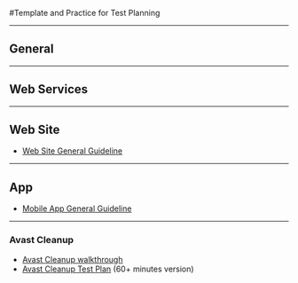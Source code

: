 #Template and Practice for Test Planning

---

## General



---

## Web Services

---

## Web Site

* [Web Site General Guideline](Web/Web_General.md)

---

## App

* [Mobile App General Guideline](App/Mobile_General.md)

---

### Avast Cleanup
* [Avast Cleanup walkthrough](App/AvastCleanup_walkthrough.md)
* [Avast Cleanup Test Plan](App/AvastCleanup_testplan.md) (60+ minutes version)
